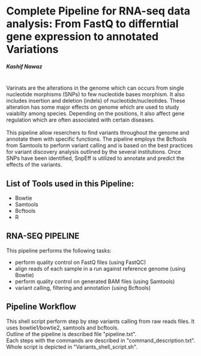 # **Complete Pipeline for RNA-seq data analysis: From FastQ to differntial gene expression to annotated Variations**

##### Kashif Nawaz
\
Varinats are the alterations in the genome which can occurs from single nucleotide morphisms (SNPs) to few nucleotide bases morphism. It also includes insertion and deletion (indels) of nucleotide/nucleotides. These alteration has some major effects on genome which are used to study vaiabilty among species. Depending on the positions, it also affect gene regulation which are often associated with certain diseases.\
\
This pipeline allow reserchers to find variants throughout the genome and annotate them with specific functions. The pipeline employs the Bcftools from Samtools to perform variant calling and is based on the best practices for variant discovery analysis outlined by the several institutions. Once SNPs have been identified, SnpEff is utilized to annotate and predict the effects of the variants.

## List of Tools used in this Pipeline:
- Bowtie
- Samtools
- Bcftools
- R

## RNA-SEQ PIPELINE
This pipeline performs the following tasks:

- perform quality control on FastQ files (using FastQC)
- align reads of each sample in a run against reference genome (using Bowtie)
- perform quality control on generated BAM files (using Samtools)
- variant calling, filtering and annotation (using Bcftools)

## Pipeline Workflow
This shell script perform step by step variants calling from raw reads files. It uses bowtie1/bowtie2, samtools and bcftools.\
Outline of the pipeline is described file "pipeline.txt".\
Each steps with the commands are described in "command_description.txt".\
Whole script is depicted in "Variants_shell_script.sh".
